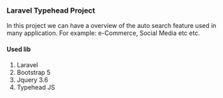 ### Laravel Typehead Project
In this project we can have a overview of the auto search feature used in many application. For example: e-Commerce, Social Media etc etc.

#### Used lib
1. Laravel
2. Bootstrap 5
3. Jquery 3.6
4. Typehead JS
